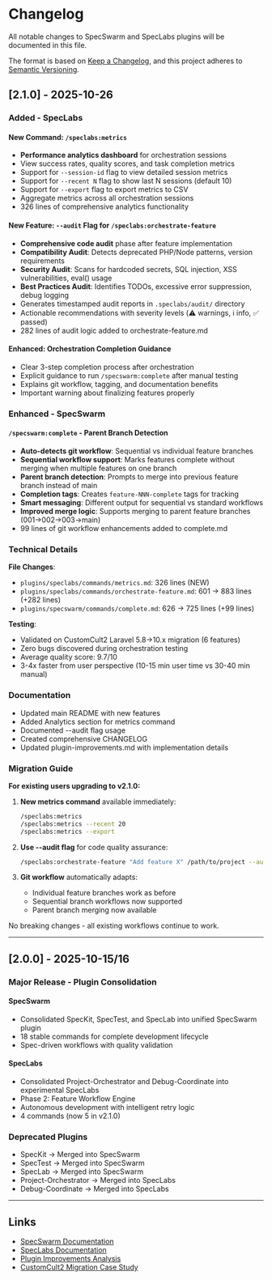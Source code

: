 # Changelog

All notable changes to SpecSwarm and SpecLabs plugins will be documented in this file.

The format is based on [Keep a Changelog](https://keepachangelog.com/en/1.0.0/),
and this project adheres to [Semantic Versioning](https://semver.org/spec/v2.0.0.html).

## [2.1.0] - 2025-10-26

### Added - SpecLabs

#### New Command: `/speclabs:metrics`
- **Performance analytics dashboard** for orchestration sessions
- View success rates, quality scores, and task completion metrics
- Support for `--session-id` flag to view detailed session metrics
- Support for `--recent N` flag to show last N sessions (default 10)
- Support for `--export` flag to export metrics to CSV
- Aggregate metrics across all orchestration sessions
- 326 lines of comprehensive analytics functionality

#### New Feature: `--audit` Flag for `/speclabs:orchestrate-feature`
- **Comprehensive code audit** phase after feature implementation
- **Compatibility Audit**: Detects deprecated PHP/Node patterns, version requirements
- **Security Audit**: Scans for hardcoded secrets, SQL injection, XSS vulnerabilities, eval() usage
- **Best Practices Audit**: Identifies TODOs, excessive error suppression, debug logging
- Generates timestamped audit reports in `.speclabs/audit/` directory
- Actionable recommendations with severity levels (⚠️ warnings, ℹ️ info, ✅ passed)
- 282 lines of audit logic added to orchestrate-feature.md

#### Enhanced: Orchestration Completion Guidance
- Clear 3-step completion process after orchestration
- Explicit guidance to run `/specswarm:complete` after manual testing
- Explains git workflow, tagging, and documentation benefits
- Important warning about finalizing features properly

### Enhanced - SpecSwarm

#### `/specswarm:complete` - Parent Branch Detection
- **Auto-detects git workflow**: Sequential vs individual feature branches
- **Sequential workflow support**: Marks features complete without merging when multiple features on one branch
- **Parent branch detection**: Prompts to merge into previous feature branch instead of main
- **Completion tags**: Creates `feature-NNN-complete` tags for tracking
- **Smart messaging**: Different output for sequential vs standard workflows
- **Improved merge logic**: Supports merging to parent feature branches (001→002→003→main)
- 99 lines of git workflow enhancements added to complete.md

### Technical Details

**File Changes**:
- `plugins/speclabs/commands/metrics.md`: 326 lines (NEW)
- `plugins/speclabs/commands/orchestrate-feature.md`: 601 → 883 lines (+282 lines)
- `plugins/specswarm/commands/complete.md`: 626 → 725 lines (+99 lines)

**Testing**:
- Validated on CustomCult2 Laravel 5.8→10.x migration (6 features)
- Zero bugs discovered during orchestration testing
- Average quality score: 9.7/10
- 3-4x faster from user perspective (10-15 min user time vs 30-40 min manual)

### Documentation

- Updated main README with new features
- Added Analytics section for metrics command
- Documented --audit flag usage
- Created comprehensive CHANGELOG
- Updated plugin-improvements.md with implementation details

### Migration Guide

**For existing users upgrading to v2.1.0:**

1. **New metrics command** available immediately:
   ```bash
   /speclabs:metrics
   /speclabs:metrics --recent 20
   /speclabs:metrics --export
   ```

2. **Use --audit flag** for code quality assurance:
   ```bash
   /speclabs:orchestrate-feature "Add feature X" /path/to/project --audit
   ```

3. **Git workflow** automatically adapts:
   - Individual feature branches work as before
   - Sequential branch workflows now supported
   - Parent branch merging now available

No breaking changes - all existing workflows continue to work.

---

## [2.0.0] - 2025-10-15/16

### Major Release - Plugin Consolidation

#### SpecSwarm
- Consolidated SpecKit, SpecTest, and SpecLab into unified SpecSwarm plugin
- 18 stable commands for complete development lifecycle
- Spec-driven workflows with quality validation

#### SpecLabs
- Consolidated Project-Orchestrator and Debug-Coordinate into experimental SpecLabs
- Phase 2: Feature Workflow Engine
- Autonomous development with intelligent retry logic
- 4 commands (now 5 in v2.1.0)

### Deprecated Plugins
- SpecKit → Merged into SpecSwarm
- SpecTest → Merged into SpecSwarm
- SpecLab → Merged into SpecSwarm
- Project-Orchestrator → Merged into SpecLabs
- Debug-Coordinate → Merged into SpecLabs

---

## Links

- [SpecSwarm Documentation](plugins/specswarm/README.md)
- [SpecLabs Documentation](plugins/speclabs/README.md)
- [Plugin Improvements Analysis](docs/case-studies/customcult2-migration/plugin-improvements.md)
- [CustomCult2 Migration Case Study](docs/case-studies/customcult2-migration/)
